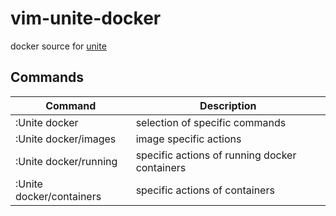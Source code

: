 # vim-unite-docker
docker source for [unite](https://github.com/Shougo/unite.vim)

## Commands

Command | Description
--------|------------
:Unite docker | selection of specific commands
:Unite docker/images | image specific actions
:Unite docker/running | specific actions of running docker containers
:Unite docker/containers | specific actions of containers
